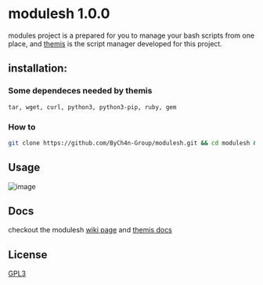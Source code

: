 # modulesh 1.0.0
modules project is a prepared for you to manage your bash scripts from one place, and [themis](https://github.com/ByCh4n-Group/themis) is the script manager developed for this project.

## installation:

### Some dependeces needed by themis
```
tar, wget, curl, python3, python3-pip, ruby, gem
```

### How to

```bash
git clone https://github.com/ByCh4n-Group/modulesh.git && cd modulesh && sudo make install
```

## Usage
![image](https://user-images.githubusercontent.com/54551308/125132771-78a78100-e10d-11eb-8119-72dbfe0166ac.png)

## Docs
checkout the modulesh [wiki page](https://github.com/ByCh4n-Group/modulesh/wiki) and [themis docs](https://bych4n-group.github.io/documents/themis/en.html)

## License
[GPL3](https://choosealicense.com/licenses/gpl-3.0/)
